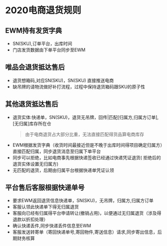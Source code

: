 # 2020电商退货规则
## EWM持有发货字典
- SN(SKU),订单平台，出库时间
- 门店发货数据由下单平台同步至EWM
## 唯品会退货抵达售后
- 退货想箱码,对应SN(SKU)，SN(SKU) 直接推送电商
- 缺吊牌的请物流做好补打流程，过程中保持退货箱码跟SKU的原子性
## 其他退货抵达售后
- 退货实体:快递单，SN(SKU)，退货无吊牌，回传|匹配[归属方,归属方订单],[无归属]库存所在仓
  >由于电商退货占大部分比重，无法直接匹配得货品算电商库存
- EWM根据发货字典（收货时间最接近但是不晚于出库时间得项目确定归属方）直接匹配归属，同步退货消息至归属下单平台
- 同步可以拒绝，比如电商事先根据快递签收已经通过快递凭证退货( 拒绝后的退货实体设置无归属方)
- 无匹配的退货，后期由归属平台根据快递单凭证认领
  
## 平台售后客服根据快递单号
- 要求EWM返回退货信息快递单，SN(SKU)，无吊牌，归属方,归属方订单
- 客服认领此快递单下得无归属退货
- 客服向已经有归属得平台申请转让(撤销占用)，以便通过无归属退货（涉及得退款以折扣处理）
- 确认快递丢件,同步快递丢件信息至EWM
- 客服发送转寄单（寄回快递单号,寄回物件,寄送信息）请求,同步寄出信息，后期财务核算
  

   
